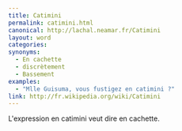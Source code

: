 ```yaml
---
title: Catimini
permalink: catimini.html
canonical: http://lachal.neamar.fr/Catimini
layout: word
categories:
synonyms:
  - En cachette
  - discrètement
  - Bassement
examples:
  - "Mlle Guisuma, vous fustigez en catimini ?"
link: http://fr.wikipedia.org/wiki/Catimini
---
```


L'expression en catimini veut dire en cachette.


